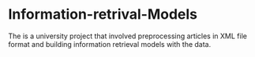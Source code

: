 # Information-retrival-Models
The is a university project that involved preprocessing articles in XML file format and building information retrieval models with the data. 
